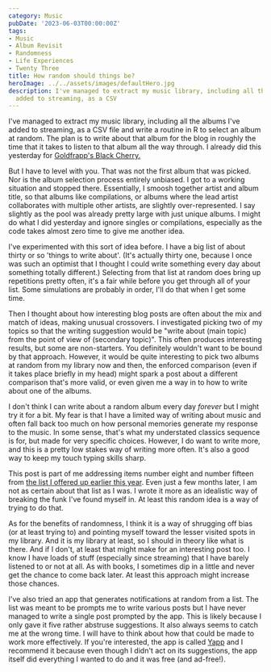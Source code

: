 ```yaml
---
category: Music
pubDate: '2023-06-03T00:00:00Z'
tags:
- Music
- Album Revisit
- Randomness
- Life Experiences
- Twenty Three
title: How random should things be?
heroImage: ../../assets/images/defaultHero.jpg
description: I've managed to extract my music library, including all the albums I've
  added to streaming, as a CSV
---
```

I've managed to extract my music library, including all the albums I've added to streaming, as a CSV file and write a routine in R to select an album at random. The plan is to write about that album for the blog in roughly the time that it takes to listen to that album all the way through. I already did this yesterday for [Goldfrapp's Black Cherry.](/goldfrapp-black-cherry)

But I have to level with you. That was not the first album that was picked. Nor is the album selection process entirely unbiased. I got to a working situation and stopped there. Essentially, I smoosh together artist and album title, so that albums like compilations, or albums where the lead artist collaborates with multiple other artists, are slightly over-represented. I say slightly as the pool was already pretty large with just unique albums. I might do what I did yesterday and ignore singles or compilations, especially as the code takes almost zero time to give me another idea.

I've experimented with this sort of idea before. I have a big list of about thirty or so 'things to write about'. (It's actually thirty one, because I once was such an optimist that I thought I could write something every day about something totally different.) Selecting from that list at random does bring up repetitions pretty often, it's a fair while before you get through all of your list. Some simulations are probably in order, I'll do that when I get some time. 

Then I thought about how interesting blog posts are often about the mix and match of ideas, making unusual crossovers. I investigated picking two of my topics so that the writing suggestion would be "write about (main topic) from the point of view of (secondary topic)". This often produces interesting results, but some are non-starters. You definitely wouldn't want to be bound by that approach. However, it would be quite interesting to pick two albums at random from my library now and then, the enforced comparison (even if it takes place briefly in my head) might spark a post about a different comparison that's more valid, or even given me a way in to how to write about one of the albums. 

I don't think I can write about a random album every day *forever* but I might try it for a bit. My fear is that I have a limited way of writing about music and often fall back too much on how personal memories generate my response to the music. In some sense, that's what my understated classics sequence is for, but made for very specific choices. However, I do want to write more, and this is a pretty low stakes way of writing more often. It's also a good way to keep my touch typing skills sharp. 

This post is part of me addressing items number eight and number fifteen from [the list I offered up earlier this year](/a-list-for-23). Even just a few months later, I am not as certain about that list as I was. I wrote it more as an idealistic way of breaking the funk I've found myself in. At least this random idea is a way of trying to do that.

As for the benefits of randomness, I think it is a way of shrugging off bias (or at least trying to) and pointing myself toward the lesser visited spots in my library. And it is my library at least, so I should in theory like what is there. And if I don't, at least that might make for an interesting post too. I know I have loads of stuff (especially since streaming) that I have barely listened to or not at all. As with books, I sometimes dip in a little and never get the chance to come back later. At least this approach might increase those chances.

I've also tried an app that generates notifications at random from a list. The list was meant to be prompts me to write various posts but I have never managed to write a single post prompted by the app. This is likely because I only gave it five rather abstruse suggestions. It also always seems to catch me at the wrong time. I will have to think about how that could be made to work more effectively. If you're interested, the app is called [Yapp](https://apps.apple.com/app/id1437096658) and I recommend it because even though I didn't act on its suggestions, the app itself did everything I wanted to do and it was free (and ad-free!).